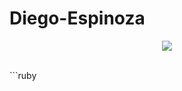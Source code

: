 # Diego-Espinoza

<p align="center">
  <img src="https://res.cloudinary.com/dstqqskiw/image/upload/v1624705772/ae2663b800ef142f14971ccb963a787c_f8mz8s.gif" />
</p>
<br>
```ruby
